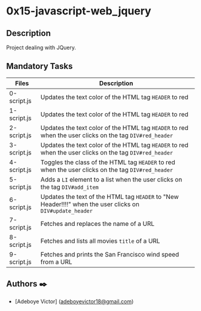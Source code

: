 # 0x15-javascript-web_jquery

## Description

Project dealing with JQuery.

## Mandatory Tasks

| Files | Description |
| ----- | ----------- |
| 0-script.js | Updates the text color of the HTML tag `HEADER` to red |
| 1-script.js | Updates the text color of the HTML tag `HEADER` to red |
| 2-script.js | Updates the text color of the HTML tag `HEADER` to red when the user clicks on the tag `DIV#red_header` |
| 3-script.js | Updates the text color of the HTML tag `HEADER` to red when the user clicks on the tag `DIV#red_header` |
| 4-script.js | Toggles the class of the HTML tag `HEADER` to red when the user clicks on the tag `DIV#red_header` |
| 5-script.js | Adds a `LI` element to a list when the user clicks on the tag `DIV#add_item` |
| 6-script.js | Updates the text of the HTML tag `HEADER` to "New Header!!!!" when the user clicks on `DIV#update_header` |
| 7-script.js | Fetches and replaces the name of a URL |
| 8-script.js | Fetches and lists all movies `title` of a URL |
| 9-script.js | Fetches and prints the San Francisco wind speed from a URL |


## Authors :black_nib:

- [Adeboye Victor] (adeboyevictor18@gmail.com)
